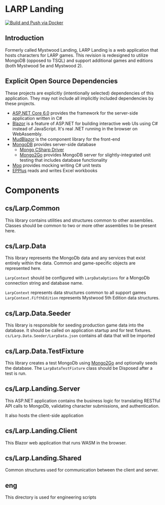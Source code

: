 # LARP Landing

[![Build and Push via Docker](https://github.com/maragnus/LarpDev/actions/workflows/docker-build-and-push.yml/badge.svg)](https://github.com/maragnus/LarpDev/actions/workflows/docker-build-and-push.yml)

## Introduction

Formerly called Mystwood Landing, LARP Landing is a web application that hosts characters for LARP games. This revision is redesigned to utilize MongoDB (opposed to TSQL) and support additional games and editions (both Mystwood 5e and Mystwood 2).

## Explicit Open Source Dependencies
These projects are explicitly (intentionally selected) dependencies of this application. They may not include all implicitly included dependencies by these projects.

* [ASP.NET Core 6.0](https://learn.microsoft.com/en-us/aspnet/core/release-notes/aspnetcore-6.0) provides the framework for the server-side application written in C#
* [Blazor](https://dotnet.microsoft.com/en-us/apps/aspnet/web-apps/blazor) is a feature of ASP.NET for building interactive web UIs using C# instead of JavaScript. It's real .NET running in the browser on WebAssembly.
* [MudBlazor](https://mudblazor.com/) is the component library for the front-end
* [MongoDB](https://www.mongodb.com/) provides server-side database 
  * [Mongo CSharp Driver](https://github.com/mongodb/mongo-csharp-driver)
  * [Mongo2Go](https://github.com/Mongo2Go/Mongo2Go) provides MongoDB server for slightly-integrated unit testing that includes database functionality
* [Moq](https://github.com/moq/moq) provides mocking writing C# unit tests
* [EPPlus](https://www.epplussoftware.com/) reads and writes Excel workbooks

# Components

## cs/Larp.Common

This library contains utilities and structures common to other assemblies. Classes should be common to two or more other assemblies to be present here.

## cs/Larp.Data

This library represents the MongoDb data and any services that exist entirely within the data. Common and game-specific objects are represented here.

`LarpContext` should be configured with `LarpDataOptions` for a MongoDb connection string and database name.

`LarpContext` represents data structures common to all support games
`LarpContext.FifthEdition` represents Mystwood 5th Edition data structures.

## cs/Larp.Data.Seeder

This library is responsible for seeding production game data into the database. It should be called on application startup and for test fixtures.
`cs/Larp.Data.Seeder/LarpData.json` contains all data that will be imported

## cs/Larp.Data.TestFixture

This library creates a test MongoDb using [Mongo2Go](https://github.com/Mongo2Go/Mongo2Go) and optionally seeds the database. The `LarpDataTestFixture` class should be Disposed after a test is run.

## cs/Larp.Landing.Server

This ASP.NET application contains the business logic for translating RESTful API calls to MongoDb, validating character submissions, and authentication.

It also hosts the client-side application

## cs/Larp.Landing.Client

This Blazor web application that runs WASM in the browser.

## cs/Larp.Landing.Shared

Common structures used for communication between the client and server.

## eng

This directory is used for engineering scripts
